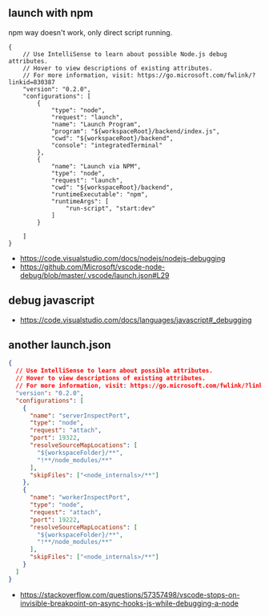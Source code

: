 ## launch with npm

npm way doesn't work, only direct script running.

```
{
    // Use IntelliSense to learn about possible Node.js debug attributes.
    // Hover to view descriptions of existing attributes.
    // For more information, visit: https://go.microsoft.com/fwlink/?linkid=830387
    "version": "0.2.0",
    "configurations": [
        {
            "type": "node",
            "request": "launch",
            "name": "Launch Program",
            "program": "${workspaceRoot}/backend/index.js",
            "cwd": "${workspaceRoot}/backend",
            "console": "integratedTerminal"
        },
        {
            "name": "Launch via NPM",
            "type": "node",
            "request": "launch",
            "cwd": "${workspaceRoot}/backend",
            "runtimeExecutable": "npm",
            "runtimeArgs": [
                "run-script", "start:dev"
            ]
        }

    ]
}
```

- https://code.visualstudio.com/docs/nodejs/nodejs-debugging
- https://github.com/Microsoft/vscode-node-debug/blob/master/.vscode/launch.json#L29

## debug javascript

- https://code.visualstudio.com/docs/languages/javascript#_debugging

## another launch.json

```json
{
  // Use IntelliSense to learn about possible attributes.
  // Hover to view descriptions of existing attributes.
  // For more information, visit: https://go.microsoft.com/fwlink/?linkid=830387
  "version": "0.2.0",
  "configurations": [
    {
      "name": "serverInspectPort",
      "type": "node",
      "request": "attach",
      "port": 19322,
      "resolveSourceMapLocations": [
        "${workspaceFolder}/**",
        "!**/node_modules/**"
      ],
      "skipFiles": ["<node_internals>/**"]
    },
    {
      "name": "workerInspectPort",
      "type": "node",
      "request": "attach",
      "port": 19222,
      "resolveSourceMapLocations": [
        "${workspaceFolder}/**",
        "!**/node_modules/**"
      ],
      "skipFiles": ["<node_internals>/**"]
    }
  ]
}
```

- https://stackoverflow.com/questions/57357498/vscode-stops-on-invisible-breakpoint-on-async-hooks-js-while-debugging-a-node
